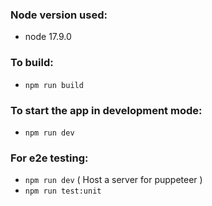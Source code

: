 ### Node version used:

- node 17.9.0

### To build:

- `npm run build`

### To start the app in development mode:

- `npm run dev`

### For e2e testing:

- `npm run dev` ( Host a server for puppeteer )
- `npm run test:unit`
